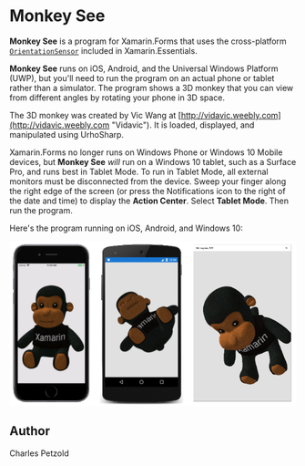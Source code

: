 Monkey See
=========

**Monkey See** is a program for Xamarin.Forms that uses the cross-platform [`OrientationSensor`](https://docs.microsoft.com/xamarin/essentials/orientationsensor?context=xamarin/xamarin-forms) included in Xamarin.Essentials. 

**Monkey See** runs on iOS, Android, and the Universal Windows Platform (UWP), but you'll need to run the program on an actual phone or tablet rather than a simulator. The program shows a 3D monkey that you can view from different angles by rotating your phone in 3D space.

The 3D monkey was created by Vic Wang at [http://vidavic.weebly.com](http://vidavic.weebly.com "Vidavic"). It is loaded, displayed, and manipulated using UrhoSharp.

Xamarin.Forms no longer runs on Windows Phone or Windows 10 Mobile devices, but **Monkey See** _will_ run on a Windows 10 tablet, such as a Surface Pro, and runs best in Tablet Mode. To run in Tablet Mode, all external monitors must be disconnected from the device. Sweep your finger along the right edge of the screen (or press the Notifications icon to the right of the date and time) to display the **Action Center**. Select **Tablet Mode**. Then run the program.

Here's the program running on iOS, Android, and Windows 10:

[![Monkey See Triple Screenshot](Screenshots/MonkeySee.png "Monkey See Triple Screenshot")](Screenshots/MonkeySee-Large.png "Monkey See Triple Screenshot")

Author
------
Charles Petzold 







